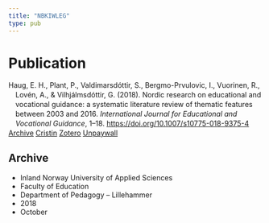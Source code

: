 ```yaml
---
title: "NBKIWLEG"
type: pub
---
```

<h1>Publication</h1>
<article id="csl-bib-container-NBKIWLEG" class="csl-bib-container">
  <div class="csl-bib-body" style="line-height: 1.35; padding-left: 1em; text-indent:-1em;">
  <div class="csl-entry">Haug, E. H., Plant, P., Valdimarsd&#xF3;ttir, S., Bergmo-Prvulovic, I., Vuorinen, R., Lov&#xE9;n, A., &amp; Vilhj&#xE1;lmsd&#xF3;ttir, G. (2018). Nordic research on educational and vocational guidance: a systematic literature review of thematic features between 2003 and 2016. <i>International Journal for Educational and Vocational Guidance</i>, 1&#x2013;18. <a href="https://doi.org/10.1007/s10775-018-9375-4">https://doi.org/10.1007/s10775-018-9375-4</a></div>
</div>
  <div class="csl-bib-buttons">
    <a href="#taxonomy-article-NBKIWLEG" class="csl-bib-button">Archive</a>
    <a href alt="Cristin URL" class="csl-bib-button">Cristin</a>
    <a href alt="Zotero URL" class="csl-bib-button">Zotero</a>
    <a href="https://jyx.jyu.fi/bitstream/123456789/65900/1/nordic%20research%20for%20submission2ndrevisionfinal.pdf" class="csl-bib-button">Unpaywall</a>
  </div>
  <div id="csl-bib-meta-container-NBKIWLEG"></div>
</article>
<div id="csl-bib-meta-NBKIWLEG" class="csl-bib-meta">
  <article id="taxonomy-article-NBKIWLEG" class="taxonomy-article">
    <h1>Archive</h1>
    <ul>
      <li>Inland Norway University of Applied Sciences</li>
      <li>Faculty of Education</li>
      <li>Department of Pedagogy – Lillehammer</li>
      <li>2018</li>
      <li>October</li>
    </ul>
  </article>
</div>
